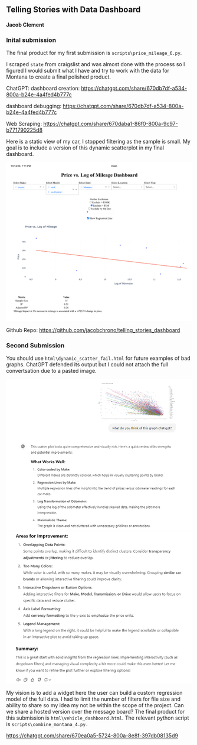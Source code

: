## Telling Stories with Data Dashboard
#### Jacob Clement

### Inital submission
The final product for my first submission is `scripts\price_mileage_6.py`.

I scraped `state` from craigslist and was almost done with the process so I figured I would submit what I have and try to work with the data for Montana to create a final polished product.

ChatGPT:
dashboard creation:
https://chatgpt.com/share/670db7df-a534-800a-b24e-4a4fed4b777c

dashboard debugging:
https://chatgpt.com/share/670db7df-a534-800a-b24e-4a4fed4b777c

Web Scraping:
https://chatgpt.com/share/670daba1-86f0-800a-9c97-b771790225d8

Here is a static view of my car, I stopped filtering as the sample is small. My goal is to include a version of this dynamic scatterplot in my final dashboard.

![example](assets\my_car.png)

Github Repo:
https://github.com/jacobchrono/telling_stories_dashboard

### Second Submission

You should use `html\dynamic_scatter_fail.html` for future examples of bad graphs. ChatGPT defended its output but I could not attach the full convertsation due to a pasted image.

![gpt1](assets\gpt1.png)
![gpt2](assets\gpt2.png)

My vision is to add a widget here the user can build a custom regression model of the full data. I had to limit the number of filters for file size and ability to share so my idea my not be within the scope of the project. Can we share a hosted version over the message board? The final product for this submission is `html\vehicle_dashboard.html`. The relevant python script is `scripts\combine_montana_4.py.`

https://chatgpt.com/share/670ea0a5-5724-800a-8e8f-397db08135d9